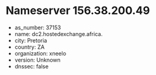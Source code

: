 # Nameserver 156.38.200.49

* as_number: 37153
* name: dc2.hostedexchange.africa.
* city: Pretoria
* country: ZA
* organization: xneelo
* version: Unknown
* dnssec: false
